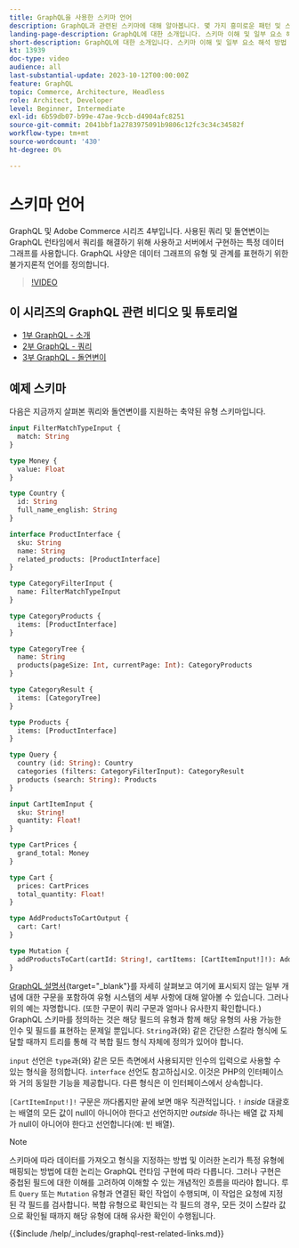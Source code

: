 ```yaml
---
title: GraphQL을 사용한 스키마 언어
description: GraphQL과 관련된 스키마에 대해 알아봅니다. 몇 가지 흥미로운 패턴 및 스키마 읽기 방법과 함께 스키마에 대한 설명을 읽으십시오.
landing-page-description: GraphQL에 대한 소개입니다. 스키마 이해 및 일부 요소 해석 방법
short-description: GraphQL에 대한 소개입니다. 스키마 이해 및 일부 요소 해석 방법
kt: 13939
doc-type: video
audience: all
last-substantial-update: 2023-10-12T00:00:00Z
feature: GraphQL
topic: Commerce, Architecture, Headless
role: Architect, Developer
level: Beginner, Intermediate
exl-id: 6b59db07-b99e-47ae-9ccb-d4904afc8251
source-git-commit: 2041bbf1a2783975091b9806c12fc3c34c34582f
workflow-type: tm+mt
source-wordcount: '430'
ht-degree: 0%

---
```


# 스키마 언어

GraphQL 및 Adobe Commerce 시리즈 4부입니다. 사용된 쿼리 및 돌연변이는 GraphQL 런타임에서 쿼리를 해결하기 위해 사용하고 서버에서 구현하는 특정 데이터 그래프를 사용합니다. GraphQL 사양은 데이터 그래프의 유형 및 관계를 표현하기 위한 불가지론적 언어를 정의합니다.

>[!VIDEO](https://video.tv.adobe.com/v/3424123?learn=on)

## 이 시리즈의 GraphQL 관련 비디오 및 튜토리얼

* [1부 GraphQL - 소개](../graphql-rest/intro-graphql.md)
* [2부 GraphQL - 쿼리](../graphql-rest/graphql-queries.md)
* [3부 GraphQL - 돌연변이](../graphql-rest/graphql-mutations.md)

## 예제 스키마

다음은 지금까지 살펴본 쿼리와 돌연변이를 지원하는 축약된 유형 스키마입니다.

```graphql
input FilterMatchTypeInput {
  match: String
}

type Money {
  value: Float
}

type Country {
  id: String
  full_name_english: String
}

interface ProductInterface {
  sku: String
  name: String
  related_products: [ProductInterface]
}

type CategoryFilterInput {
  name: FilterMatchTypeInput
}

type CategoryProducts {
  items: [ProductInterface]
}

type CategoryTree {
  name: String
  products(pageSize: Int, currentPage: Int): CategoryProducts
}

type CategoryResult {
  items: [CategoryTree]
}

type Products {
  items: [ProductInterface]
}

type Query {
  country (id: String): Country
  categories (filters: CategoryFilterInput): CategoryResult
  products (search: String): Products
}

input CartItemInput {
  sku: String!
  quantity: Float!
}

type CartPrices {
  grand_total: Money
}

type Cart {
  prices: CartPrices
  total_quantity: Float!
}

type AddProductsToCartOutput {
  cart: Cart!
}

type Mutation {
  addProductsToCart(cartId: String!, cartItems: [CartItemInput!]!): AddProductsToCartOutput
}
```

[GraphQL 설명서](https://graphql.org/learn/schema/){target="_blank"}를 자세히 살펴보고 여기에 표시되지 않는 일부 개념에 대한 구문을 포함하여 유형 시스템의 세부 사항에 대해 알아볼 수 있습니다. 그러나 위의 예는 자명합니다. (또한 구문이 쿼리 구문과 얼마나 유사한지 확인합니다.) GraphQL 스키마를 정의하는 것은 해당 필드의 유형과 함께 해당 유형의 사용 가능한 인수 및 필드를 표현하는 문제일 뿐입니다. `String`과(와) 같은 간단한 스칼라 형식에 도달할 때까지 트리를 통해 각 복합 필드 형식 자체에 정의가 있어야 합니다.

`input` 선언은 `type`과(와) 같은 모든 측면에서 사용되지만 인수의 입력으로 사용할 수 있는 형식을 정의합니다. `interface` 선언도 참고하십시오. 이것은 PHP의 인터페이스와 거의 동일한 기능을 제공합니다. 다른 형식은 이 인터페이스에서 상속합니다.

`[CartItemInput!]!` 구문은 까다롭지만 끝에 보면 매우 직관적입니다. `!` _inside_ 대괄호는 배열의 모든 값이 null이 아니어야 한다고 선언하지만 _outside_ 하나는 배열 값 자체가 null이 아니어야 한다고 선언합니다(예: 빈 배열).

>[!NOTE]
>
>스키마에 따라 데이터를 가져오고 형식을 지정하는 방법 및 이러한 논리가 특정 유형에 매핑되는 방법에 대한 논리는 GraphQL 런타임 구현에 따라 다릅니다. 그러나 구현은 중첩된 필드에 대한 이해를 고려하여 이해할 수 있는 개념적인 흐름을 따라야 합니다. 루트 `Query` 또는 `Mutation` 유형과 연결된 확인 작업이 수행되며, 이 작업은 요청에 지정된 각 필드를 검사합니다. 복합 유형으로 확인되는 각 필드의 경우, 모든 것이 스칼라 값으로 확인될 때까지 해당 유형에 대해 유사한 확인이 수행됩니다.

{{$include /help/_includes/graphql-rest-related-links.md}}
